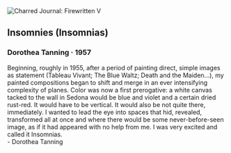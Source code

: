 <div class="artwork-of-the-day">
  <div class="container">
    <div class="img-wrapper">
      <img
        src="https://uploads2.wikiart.org/images/dorothea-tanning/insomnies-insomnias-1957.jpg"
        alt="Charred Journal: Firewritten V" />
    </div>
    <div class="artwork-detail">
      <div class="artwork-origin"> 
        <h2 class="artwork-name">Insomnies (Insomnias)</h2>
        <h3 class="artist">
          Dorothea Tanning
                    ·  1957
        </h3>
      </div>
      <p class="description">
        <span class="artwork-description-text ng-binding" ng-bind-html="viewModel.ArtworkOfTheDay.Description | unsafe">Beginning, roughly in 1955, after a period of painting direct, simple images as statement (Tableau Vivant; The Blue Waltz; Death and the Maiden...), my painted compositions began to shift and merge in an ever intensifying complexity of planes. Color was now a first prerogative: a white canvas tacked to the wall in Sedona would be blue and violet and a certain dried rust-red.  It would have to be vertical. It would also be not quite there, immediately. I wanted to lead the eye into spaces that hid, revealed, transformed all at once and where there would be some never-before-seen image, as if it had appeared with no help from me. I was very excited and called it Insomnias. 
<br>- Dorothea Tanning</span>
                        <div class="text-shadow-container" ng-show="showShadow" style=""></div>
      </p>
    </div>
  </div>

</div>
